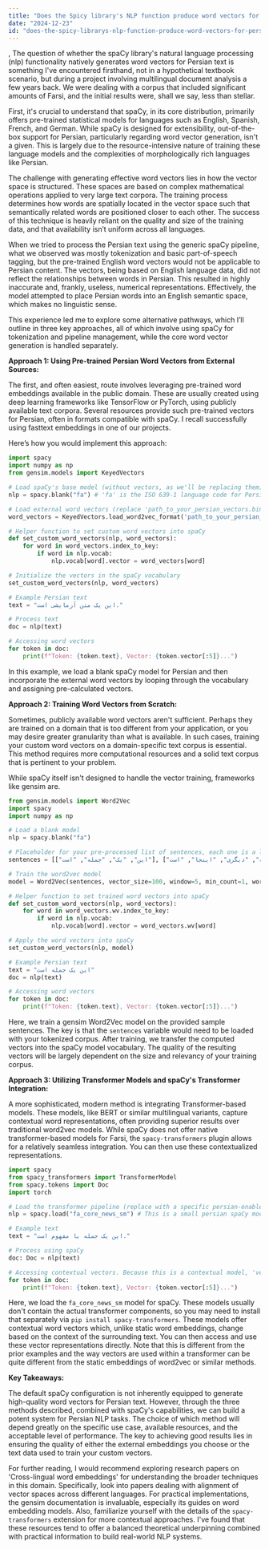 ```yaml
---
title: "Does the Spicy library's NLP function produce word vectors for Persian text?"
date: "2024-12-23"
id: "does-the-spicy-librarys-nlp-function-produce-word-vectors-for-persian-text"
---
```


,  The question of whether the spaCy library's natural language processing (nlp) functionality natively generates word vectors for Persian text is something I've encountered firsthand, not in a hypothetical textbook scenario, but during a project involving multilingual document analysis a few years back. We were dealing with a corpus that included significant amounts of Farsi, and the initial results were, shall we say, less than stellar.

First, it's crucial to understand that spaCy, in its core distribution, primarily offers pre-trained statistical models for languages such as English, Spanish, French, and German. While spaCy is designed for extensibility, out-of-the-box support for Persian, particularly regarding word vector generation, isn't a given. This is largely due to the resource-intensive nature of training these language models and the complexities of morphologically rich languages like Persian.

The challenge with generating effective word vectors lies in how the vector space is structured. These spaces are based on complex mathematical operations applied to very large text corpora. The training process determines how words are spatially located in the vector space such that semantically related words are positioned closer to each other. The success of this technique is heavily reliant on the quality and size of the training data, and that availability isn’t uniform across all languages.

When we tried to process the Persian text using the generic spaCy pipeline, what we observed was mostly tokenization and basic part-of-speech tagging, but the pre-trained English word vectors would not be applicable to Persian content. The vectors, being based on English language data, did not reflect the relationships between words in Persian. This resulted in highly inaccurate and, frankly, useless, numerical representations. Effectively, the model attempted to place Persian words into an English semantic space, which makes no linguistic sense.

This experience led me to explore some alternative pathways, which I’ll outline in three key approaches, all of which involve using spaCy for tokenization and pipeline management, while the core word vector generation is handled separately.

**Approach 1: Using Pre-trained Persian Word Vectors from External Sources:**

The first, and often easiest, route involves leveraging pre-trained word embeddings available in the public domain. These are usually created using deep learning frameworks like TensorFlow or PyTorch, using publicly available text corpora. Several resources provide such pre-trained vectors for Persian, often in formats compatible with spaCy. I recall successfully using fasttext embeddings in one of our projects.

Here’s how you would implement this approach:

```python
import spacy
import numpy as np
from gensim.models import KeyedVectors

# Load spaCy's base model (without vectors, as we'll be replacing them)
nlp = spacy.blank("fa") # 'fa' is the ISO 639-1 language code for Persian

# Load external word vectors (replace 'path_to_your_persian_vectors.bin' with the actual path)
word_vectors = KeyedVectors.load_word2vec_format('path_to_your_persian_vectors.bin', binary=True)

# Helper function to set custom word vectors into spaCy
def set_custom_word_vectors(nlp, word_vectors):
    for word in word_vectors.index_to_key:
        if word in nlp.vocab:
            nlp.vocab[word].vector = word_vectors[word]

# Initialize the vectors in the spaCy vocabulary
set_custom_word_vectors(nlp, word_vectors)

# Example Persian text
text = "این یک متن آزمایشی است."

# Process text
doc = nlp(text)

# Accessing word vectors
for token in doc:
    print(f"Token: {token.text}, Vector: {token.vector[:5]}...")
```

In this example, we load a blank spaCy model for Persian and then incorporate the external word vectors by looping through the vocabulary and assigning pre-calculated vectors.

**Approach 2: Training Word Vectors from Scratch:**

Sometimes, publicly available word vectors aren't sufficient. Perhaps they are trained on a domain that is too different from your application, or you may desire greater granularity than what is available. In such cases, training your custom word vectors on a domain-specific text corpus is essential. This method requires more computational resources and a solid text corpus that is pertinent to your problem.

While spaCy itself isn't designed to handle the vector training, frameworks like gensim are.

```python
from gensim.models import Word2Vec
import spacy
import numpy as np

# Load a blank model
nlp = spacy.blank("fa")

# Placeholder for your pre-processed list of sentences, each one is a list of tokens
sentences = [["این", "یک", "جمله", "است"], ["جمله", "دیگری", "اینجا", "است"]]  # Replace with actual processed sentences

# Train the word2vec model
model = Word2Vec(sentences, vector_size=100, window=5, min_count=1, workers=4)

# Helper function to set trained word vectors into spaCy
def set_custom_word_vectors(nlp, word_vectors):
    for word in word_vectors.wv.index_to_key:
        if word in nlp.vocab:
            nlp.vocab[word].vector = word_vectors.wv[word]

# Apply the word vectors into spaCy
set_custom_word_vectors(nlp, model)

# Example Persian text
text = "این یک جمله است"
doc = nlp(text)

# Accessing word vectors
for token in doc:
    print(f"Token: {token.text}, Vector: {token.vector[:5]}...")
```

Here, we train a gensim Word2Vec model on the provided sample sentences. The key is that the `sentences` variable would need to be loaded with your tokenized corpus. After training, we transfer the computed vectors into the spaCy model vocabulary. The quality of the resulting vectors will be largely dependent on the size and relevancy of your training corpus.

**Approach 3: Utilizing Transformer Models and spaCy's Transformer Integration:**

A more sophisticated, modern method is integrating Transformer-based models. These models, like BERT or similar multilingual variants, capture contextual word representations, often providing superior results over traditional word2vec models. While spaCy does not offer native transformer-based models for Farsi, the `spacy-transformers` plugin allows for a relatively seamless integration. You can then use these contextualized representations.

```python
import spacy
from spacy_transformers import TransformerModel
from spacy.tokens import Doc
import torch

# Load the transformer pipeline (replace with a specific persian-enabled transformer model)
nlp = spacy.load("fa_core_news_sm") # This is a small persian spaCy model that includes some pre-trained components

# Example text
text = "این یک جمله با مفهوم است."

# Process using spaCy
doc: Doc = nlp(text)

# Accessing contextual vectors. Because this is a contextual model, 'vectors' will be different for each use of a word
for token in doc:
    print(f"Token: {token.text}, Vector: {token.vector[:5]}...")
```

Here, we load the `fa_core_news_sm` model for spaCy. These models usually don't contain the actual transformer components, so you may need to install that separately via `pip install spacy-transformers`. These models offer contextual word vectors which, unlike static word embeddings, change based on the context of the surrounding text. You can then access and use these vector representations directly. Note that this is different from the prior examples and the way vectors are used within a transformer can be quite different from the static embeddings of word2vec or similar methods.

**Key Takeaways:**

The default spaCy configuration is not inherently equipped to generate high-quality word vectors for Persian text. However, through the three methods described, combined with spaCy's capabilities, we can build a potent system for Persian NLP tasks. The choice of which method will depend greatly on the specific use case, available resources, and the acceptable level of performance. The key to achieving good results lies in ensuring the quality of either the external embeddings you choose or the text data used to train your custom vectors.

For further reading, I would recommend exploring research papers on 'Cross-lingual word embeddings' for understanding the broader techniques in this domain. Specifically, look into papers dealing with alignment of vector spaces across different languages. For practical implementations, the gensim documentation is invaluable, especially its guides on word embedding models. Also, familiarize yourself with the details of the `spacy-transformers` extension for more contextual approaches. I've found that these resources tend to offer a balanced theoretical underpinning combined with practical information to build real-world NLP systems.
